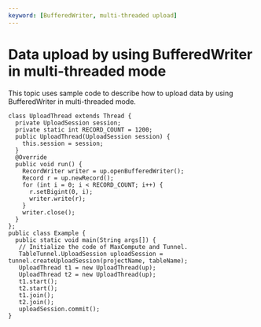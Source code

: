 ```yaml
---
keyword: [BufferedWriter, multi-threaded upload]
---
```


# Data upload by using BufferedWriter in multi-threaded mode

This topic uses sample code to describe how to upload data by using BufferedWriter in multi-threaded mode.

```
class UploadThread extends Thread {
  private UploadSession session;
  private static int RECORD_COUNT = 1200;
  public UploadThread(UploadSession session) {
    this.session = session;
  }
  @Override
  public void run() {
    RecordWriter writer = up.openBufferedWriter();
    Record r = up.newRecord();
    for (int i = 0; i < RECORD_COUNT; i++) {
      r.setBigint(0, i);
      writer.write(r);
    }
    writer.close();
  }
};
public class Example {
  public static void main(String args[]) {
   // Initialize the code of MaxCompute and Tunnel.
   TableTunnel.UploadSession uploadSession = tunnel.createUploadSession(projectName, tableName);
   UploadThread t1 = new UploadThread(up);
   UploadThread t2 = new UploadThread(up);
   t1.start();
   t2.start();
   t1.join();
   t2.join();
   uploadSession.commit();
}
```

